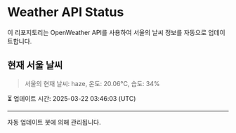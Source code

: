 
# Weather API Status

이 리포지토리는 OpenWeather API를 사용하여 서울의 날씨 정보를 자동으로 업데이트합니다.

## 현재 서울 날씨
> 서울의 현재 날씨: haze, 온도: 20.06°C, 습도: 34%

⏳ 업데이트 시간: 2025-03-22 03:46:03 (UTC)

---
자동 업데이트 봇에 의해 관리됩니다.
